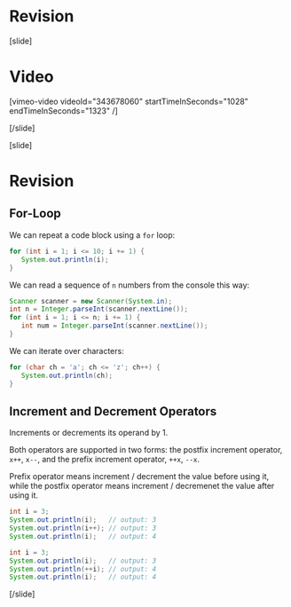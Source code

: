 # Revision

[slide]
# Video
[vimeo-video videoId="343678060" startTimeInSeconds="1028" endTimeInSeconds="1323" /]

[/slide]

[slide]
# Revision

## For-Loop
We can repeat a code block using a `for` loop:
```java live
for (int i = 1; i <= 10; i += 1) {
   System.out.println(i);
}
```

We can read a sequence of `n` numbers from the console this way:
```java
Scanner scanner = new Scanner(System.in);
int n = Integer.parseInt(scanner.nextLine());
for (int i = 1; i <= n; i += 1) {
   int num = Integer.parseInt(scanner.nextLine());
}
```

We can iterate over characters:
```java live
for (char ch = 'a'; ch <= 'z'; ch++) {
   System.out.println(ch);
}
```

## Increment and Decrement Operators
Increments or decrements its operand by 1.

Both operators are supported in two forms: the postfix increment operator, `x++`, `x--`, and the prefix increment operator, `++x`, `--x`.

Prefix operator means increment / decrement the value before using it, while the postfix operator means increment / decremenet the value after using it.

```java live
int i = 3;
System.out.println(i);   // output: 3
System.out.println(i++); // output: 3
System.out.println(i);   // output: 4
```

```java live
int i = 3;
System.out.println(i);   // output: 3
System.out.println(++i); // output: 4
System.out.println(i);   // output: 4
```
[/slide]